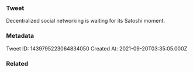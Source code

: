 ### Tweet
Decentralized social networking is waiting for its Satoshi moment.

### Metadata
Tweet ID: 1439795223064834050
Created At: 2021-09-20T03:35:05.000Z

### Related

